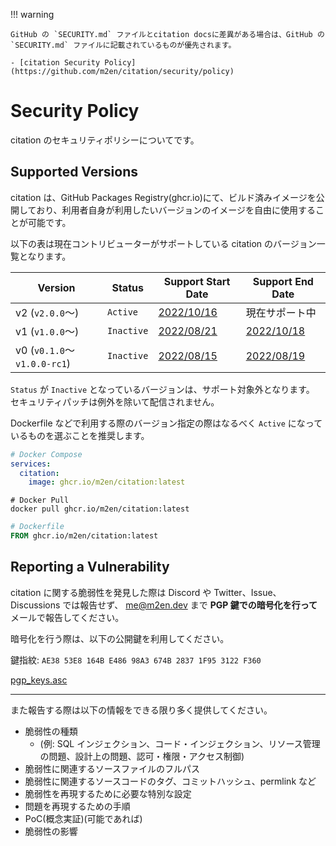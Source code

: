 !!! warning

    GitHub の `SECURITY.md` ファイルとcitation docsに差異がある場合は、GitHub の `SECURITY.md` ファイルに記載されているものが優先されます。

    - [citation Security Policy](https://github.com/m2en/citation/security/policy)

# Security Policy

citation のセキュリティポリシーについてです。

## Supported Versions

citation は、GitHub Packages Registry(ghcr.io)にて、ビルド済みイメージを公開しており、利用者自身が利用したいバージョンのイメージを自由に使用することが可能です。

以下の表は現在コントリビューターがサポートしている citation のバージョン一覧となります。

| Version                    | Status     | Support Start Date                                                 | Support End Date                                                       |
|----------------------------|------------|--------------------------------------------------------------------|------------------------------------------------------------------------|
| v2 (`v2.0.0`～)             | `Active`   | [2022/10/16](https://github.com/m2en/citation/releases/tag/v2.0.0) | 現在サポート中                                                                |
| v1 (`v1.0.0`～)             | `Inactive` | [2022/08/21](https://github.com/m2en/citation/releases/tag/v1.0.0) | [2022/10/18](https://github.com/m2en/citation/releases/tag/v1.4.0)     |
| v0 (`v0.1.0`～`v1.0.0-rc1`) | `Inactive` | [2022/08/15](https://github.com/m2en/citation/releases/tag/v0.1.0) | [2022/08/19](https://github.com/m2en/citation/releases/tag/v1.0.0-rc1) |

`Status` が `Inactive` となっているバージョンは、サポート対象外となります。 セキュリティパッチは例外を除いて配信されません。

Dockerfile などで利用する際のバージョン指定の際はなるべく `Active` になっているものを選ぶことを推奨します。

```yml
# Docker Compose
services:
  citation:
    image: ghcr.io/m2en/citation:latest
```

```shell
# Docker Pull
docker pull ghcr.io/m2en/citation:latest
```

```dockerfile
# Dockerfile
FROM ghcr.io/m2en/citation:latest
```

## Reporting a Vulnerability

citation に関する脆弱性を発見した際は Discord や Twitter、Issue、Discussions では報告せず、 [me@m2en.dev](mailto:me@m2en.dev) まで **PGP 鍵での暗号化を行って** メールで報告してください。

暗号化を行う際は、以下の公開鍵を利用してください。

鍵指紋: `AE38 53E8 164B E486 98A3 674B 2837 1F95 3122 F360`

[pgp_keys.asc](https://keybase.io/m2en/pgp_keys.asc?fingerprint=ae3853e8164be48698a3674b28371f953122f360)

---

また報告する際は以下の情報をできる限り多く提供してください。

- 脆弱性の種類
  - (例: SQL インジェクション、コード・インジェクション、リソース管理の問題、設計上の問題、認可・権限・アクセス制御)
- 脆弱性に関連するソースファイルのフルパス
- 脆弱性に関連するソースコードのタグ、コミットハッシュ、permlink など
- 脆弱性を再現するために必要な特別な設定
- 問題を再現するための手順
- PoC(概念実証)(可能であれば)
- 脆弱性の影響
